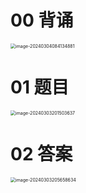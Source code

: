 # 00 背诵

<img src="https://cvp.oss-cn-shanghai.aliyuncs.com/picgo/202403040841291.png" alt="image-20240304084134881" style="zoom:50%;" />



# 01 题目

<img src="https://cvp.oss-cn-shanghai.aliyuncs.com/picgo/202403032015725.png" alt="image-20240303201503637" style="zoom:50%;" />



# 02 答案

<img src="https://cvp.oss-cn-shanghai.aliyuncs.com/picgo/202403032056826.png" alt="image-20240303205658634" style="zoom:50%;" />